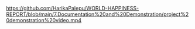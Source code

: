https://github.com/HarikaPalepu/WORLD-HAPPINESS-REPORT/blob/main/7.Documentation%20and%20Demonstration/project%20demonstration%20video.mp4

